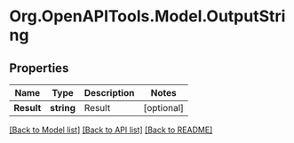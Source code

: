 # Org.OpenAPITools.Model.OutputString
## Properties

Name | Type | Description | Notes
------------ | ------------- | ------------- | -------------
**Result** | **string** | Result | [optional] 

[[Back to Model list]](../README.md#documentation-for-models) [[Back to API list]](../README.md#documentation-for-api-endpoints) [[Back to README]](../README.md)

